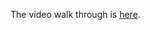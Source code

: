 
The video walk through is [here](https://drive.google.com/file/d/1wuhh49aQNA8YEUJv1u5cmPfjqeGF7jki/view?usp=sharing).

